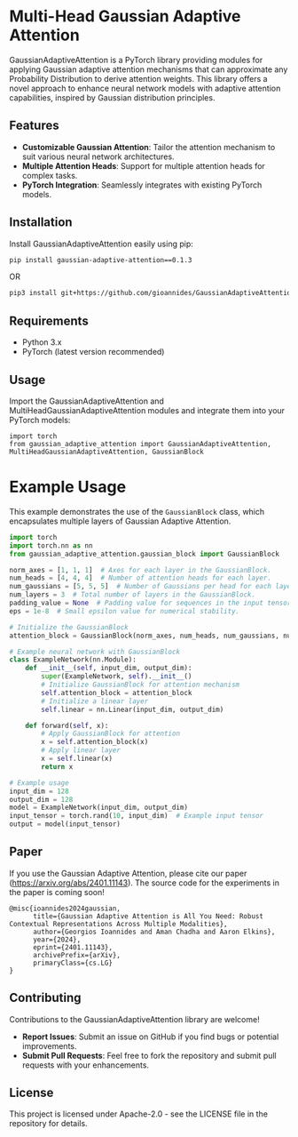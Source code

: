 # Multi-Head Gaussian Adaptive Attention

GaussianAdaptiveAttention is a PyTorch library providing modules for applying Gaussian adaptive attention mechanisms that can approximate any Probability Distribution to derive attention weights. This library offers a novel approach to enhance neural network models with adaptive attention capabilities, inspired by Gaussian distribution principles.

## Features

- **Customizable Gaussian Attention**: Tailor the attention mechanism to suit various neural network architectures.
- **Multiple Attention Heads**: Support for multiple attention heads for complex tasks.
- **PyTorch Integration**: Seamlessly integrates with existing PyTorch models.

## Installation

Install GaussianAdaptiveAttention easily using pip:

```bash
pip install gaussian-adaptive-attention==0.1.3
```

OR

```bash
pip3 install git+https://github.com/gioannides/GaussianAdaptiveAttention.git
```

## Requirements

- Python 3.x
- PyTorch (latest version recommended)

## Usage

Import the GaussianAdaptiveAttention and MultiHeadGaussianAdaptiveAttention modules and integrate them into your PyTorch models:

```python3
import torch
from gaussian_adaptive_attention import GaussianAdaptiveAttention, MultiHeadGaussianAdaptiveAttention, GaussianBlock
```

# Example Usage
This example demonstrates the use of the `GaussianBlock` class, which encapsulates multiple layers of Gaussian Adaptive Attention.

```python
import torch
import torch.nn as nn
from gaussian_adaptive_attention.gaussian_block import GaussianBlock

norm_axes = [1, 1, 1]  # Axes for each layer in the GaussianBlock.
num_heads = [4, 4, 4]  # Number of attention heads for each layer.
num_gaussians = [5, 5, 5]  # Number of Gaussians per head for each layer.
num_layers = 3  # Total number of layers in the GaussianBlock.
padding_value = None  # Padding value for sequences in the input tensor.
eps = 1e-8  # Small epsilon value for numerical stability.

# Initialize the GaussianBlock
attention_block = GaussianBlock(norm_axes, num_heads, num_gaussians, num_layers, padding_value, eps)

# Example neural network with GaussianBlock
class ExampleNetwork(nn.Module):
    def __init__(self, input_dim, output_dim):
        super(ExampleNetwork, self).__init__()
        # Initialize GaussianBlock for attention mechanism
        self.attention_block = attention_block
        # Initialize a linear layer
        self.linear = nn.Linear(input_dim, output_dim)

    def forward(self, x):
        # Apply GaussianBlock for attention
        x = self.attention_block(x)
        # Apply linear layer
        x = self.linear(x)
        return x

# Example usage
input_dim = 128
output_dim = 128
model = ExampleNetwork(input_dim, output_dim)
input_tensor = torch.rand(10, input_dim)  # Example input tensor
output = model(input_tensor)
```

## Paper

If you use the Gaussian Adaptive Attention, please cite our paper (https://arxiv.org/abs/2401.11143). The source code for the experiments in the paper is coming soon!

```
@misc{ioannides2024gaussian,
      title={Gaussian Adaptive Attention is All You Need: Robust Contextual Representations Across Multiple Modalities}, 
      author={Georgios Ioannides and Aman Chadha and Aaron Elkins},
      year={2024},
      eprint={2401.11143},
      archivePrefix={arXiv},
      primaryClass={cs.LG}
}
```
        
## Contributing

Contributions to the GaussianAdaptiveAttention library are welcome!

-    **Report Issues**: Submit an issue on GitHub if you find bugs or potential improvements.
-    **Submit Pull Requests**: Feel free to fork the repository and submit pull requests with your enhancements.

## License

This project is licensed under Apache-2.0 - see the LICENSE file in the repository for details.

